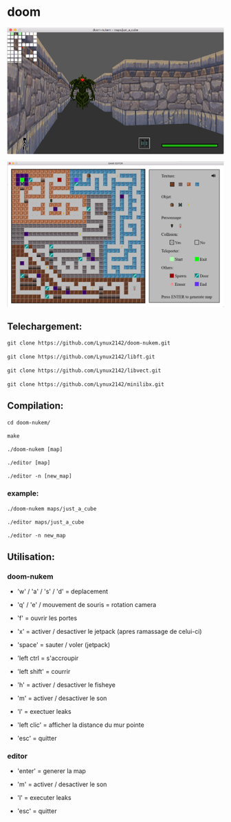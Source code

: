 # doom

![screenshot](/screens/screen.png?raw=true)

![screenshot](/screens/screen2.png?raw=true)

## Telechargement:
```
git clone https://github.com/Lynux2142/doom-nukem.git

git clone https://github.com/Lynux2142/libft.git

git clone https://github.com/Lynux2142/libvect.git

git clone https://github.com/Lynux2142/minilibx.git
```
## Compilation:

```cd doom-nukem/```

```make```

```./doom-nukem [map]```

```./editor [map]```

```./editor -n [new_map]```

### example:

```./doom-nukem maps/just_a_cube```

```./editor maps/just_a_cube```

```./editor -n new_map```

## Utilisation:

### doom-nukem

* 'w' / 'a' / 's' / 'd' = deplacement

* 'q' / 'e' / mouvement de souris = rotation camera

* 'f' = ouvrir les portes

* 'x' = activer / desactiver le jetpack (apres ramassage de celui-ci)

* 'space' = sauter / voler (jetpack)

* 'left ctrl = s'accroupir

* 'left shift' = courrir

* 'h' = activer / desactiver le fisheye

* 'm' = activer / desactiver le son

* 'l' = exectuer leaks

* 'left clic' = afficher la distance du mur pointe

* 'esc' = quitter

### editor

* 'enter' = generer la map

* 'm' = activer / desactiver le son

* 'l' = executer leaks

* 'esc' = quitter
